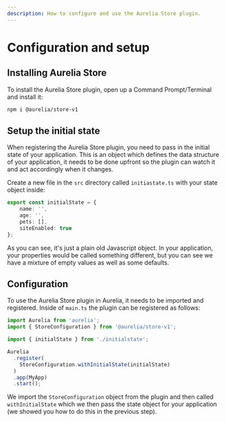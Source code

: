 ```yaml
---
description: How to configure and use the Aurelia Store plugin.
---
```


# Configuration and setup

## Installing Aurelia Store

To install the Aurelia Store plugin, open up a Command Prompt/Terminal and install it:

```bash
npm i @aurelia/store-v1
```

## Setup the initial state

When registering the Aurelia Store plugin, you need to pass in the initial state of your application. This is an object which defines the data structure of your application, it needs to be done upfront so the plugin can watch it and act accordingly when it changes.

Create a new file in the `src` directory called `initiastate.ts` with your state object inside:

```typescript
export const initialState = {
    name: '',
    age: '',
    pets: [],
    siteEnabled: true
};
```

As you can see, it's just a plain old Javascript object. In your application, your properties would be called something different, but you can see we have a mixture of empty values as well as some defaults.

## Configuration

To use the Aurelia Store plugin in Aurelia, it needs to be imported and registered. Inside of `main.ts` the plugin can be registered as follows:

```typescript
import Aurelia from 'aurelia';
import { StoreConfiguration } from '@aurelia/store-v1';

import { initialState } from './initialstate'; 

Aurelia
  .register(
    StoreConfiguration.withInitialState(initialState)
  )
  .app(MyApp)
  .start();

```

We import the `StoreConfiguration` object from the plugin and then called `withInitialState` which we then pass the state object for your application \(we showed you how to do this in the previous step\).

